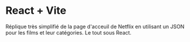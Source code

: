 # React + Vite

Réplique très simplifié de la page d'acceuil de Netflix en utilisant un JSON pour les films et leur catégories. Le tout sous React.
